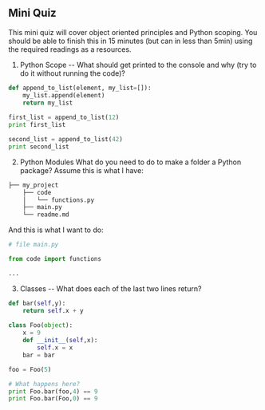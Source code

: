 ## Mini Quiz

This mini quiz will cover object oriented principles and Python scoping.  You should be able to finish this in 15 minutes (but can in less than 5min) using the required readings as a resources.

1. Python Scope -- What should get printed to the console and why (try to do it without running the code)?

```python
def append_to_list(element, my_list=[]):
    my_list.append(element)
    return my_list
    
first_list = append_to_list(12)
print first_list

second_list = append_to_list(42)
print second_list
```


2. Python Modules
What do you need to do to make a folder a Python package?  Assume this is what I have:

```bash
├── my_project
    ├── code
    │   └── functions.py
    ├── main.py
    └── readme.md
```

And this is what I want to do:

```python
# file main.py

from code import functions

...
```


3. Classes -- What does each of the last two lines return?
```python
def bar(self,y):
    return self.x + y
 
class Foo(object):
    x = 9
    def __init__(self,x):
        self.x = x
    bar = bar

foo = Foo(5)

# What happens here?
print Foo.bar(foo,4) == 9
print Foo.bar(Foo,0) == 9
```
